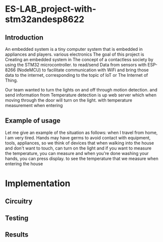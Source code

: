 
# ES-LAB_project-with-stm32andesp8622

## Introduction

An embedded system is a tiny computer system that is embedded in appliances and players. various electronics The goal of this project is Creating an embedded system in The concept of a contactless society by using the STM32 microcontroller. to read/send Data from sensors with ESP-8266 (NodeMCU) to facilitate communication with WiFi and bring those data 
to the internet, corresponding to the topic of IoT or The Internet of Thing.

Our team wanted to turn the lights on and off through motion detection. and send information from Temperature detection is up web server which when moving through the door will turn on the light. with temperature measurement when entering

## Example of usage

Let me give an example of the situation as follows: when I travel from home, I am very tired. Hands may have germs to avoid contact with equipment, tools, appliances, so we think of devices that when walking into the house and don't want to touch, can turn on the light and if you want to measure the temperature, you can measure and when you're done washing your hands, you can press display. to see the temperature that we measure when entering the house

# Implementation

## Circuitry

## Testing

## Results
